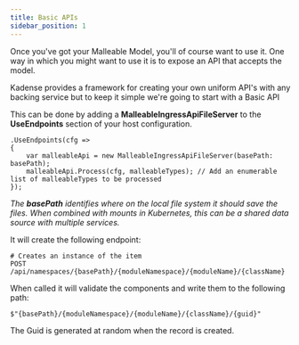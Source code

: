 ```yaml
---
title: Basic APIs
sidebar_position: 1
---
```


Once you've got your Malleable Model, you'll of course want to use it. One way in which you might want to use it is to expose an API that accepts the model.

Kadense provides a framework for creating your own uniform API's with any backing service but to keep it simple we're going to start with a Basic API

This can be done by adding a **MalleableIngressApiFileServer** to the **UseEndpoints** section of your host configuration.

```c-sharp
.UseEndpoints(cfg =>
{
    var malleableApi = new MalleableIngressApiFileServer(basePath: basePath);
    malleableApi.Process(cfg, malleableTypes); // Add an enumerable list of malleableTypes to be processed
});
```
*The ***basePath*** identifies where on the local file system it should save the files. When combined with mounts in Kubernetes, this can be a shared data source with multiple services.*


It will create the following endpoint:

```text
# Creates an instance of the item
POST /api/namespaces/{basePath}/{moduleNamespace}/{moduleName}/{className}
```

When called it will validate the components and write them to the following path:

```c-sharp
$"{basePath}/{moduleNamespace}/{moduleName}/{className}/{guid}"
```

The Guid is generated at random when the record is created.